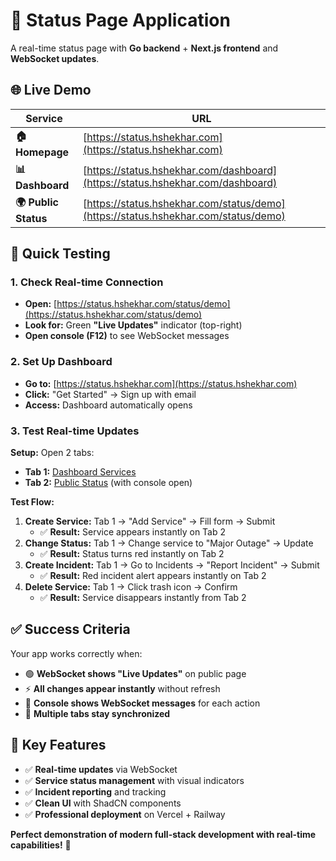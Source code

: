 # 🚀 Status Page Application

A real-time status page with **Go backend** + **Next.js frontend** and **WebSocket updates**.

## 🌐 Live Demo

| Service | URL |
|---------|-----|
| **🏠 Homepage** | [https://status.hshekhar.com](https://status.hshekhar.com) |
| **📊 Dashboard** | [https://status.hshekhar.com/dashboard](https://status.hshekhar.com/dashboard) |
| **🌍 Public Status** | [https://status.hshekhar.com/status/demo](https://status.hshekhar.com/status/demo) |

## 🧪 Quick Testing

### **1. Check Real-time Connection**
- **Open:** [https://status.hshekhar.com/status/demo](https://status.hshekhar.com/status/demo)
- **Look for:** Green **"Live Updates"** indicator (top-right)
- **Open console (F12)** to see WebSocket messages

### **2. Set Up Dashboard**
- **Go to:** [https://status.hshekhar.com](https://status.hshekhar.com)
- **Click:** "Get Started" → Sign up with email
- **Access:** Dashboard automatically opens

### **3. Test Real-time Updates**

**Setup:** Open 2 tabs:
- **Tab 1:** [Dashboard Services](https://status.hshekhar.com/dashboard/services)
- **Tab 2:** [Public Status](https://status.hshekhar.com/status/demo) (with console open)

**Test Flow:**
1. **Create Service:** Tab 1 → "Add Service" → Fill form → Submit
   - ✅ **Result:** Service appears instantly on Tab 2
2. **Change Status:** Tab 1 → Change service to "Major Outage" → Update
   - ✅ **Result:** Status turns red instantly on Tab 2
3. **Create Incident:** Tab 1 → Go to Incidents → "Report Incident" → Submit
   - ✅ **Result:** Red incident alert appears instantly on Tab 2
4. **Delete Service:** Tab 1 → Click trash icon → Confirm
   - ✅ **Result:** Service disappears instantly from Tab 2

## ✅ Success Criteria

Your app works correctly when:

- 🟢 **WebSocket shows "Live Updates"** on public page
- ⚡ **All changes appear instantly** without refresh
- 📱 **Console shows WebSocket messages** for each action
- 🔄 **Multiple tabs stay synchronized**

## 🎯 Key Features

- ✅ **Real-time updates** via WebSocket
- ✅ **Service status management** with visual indicators  
- ✅ **Incident reporting** and tracking
- ✅ **Clean UI** with ShadCN components
- ✅ **Professional deployment** on Vercel + Railway

**Perfect demonstration of modern full-stack development with real-time capabilities!** 🚀
